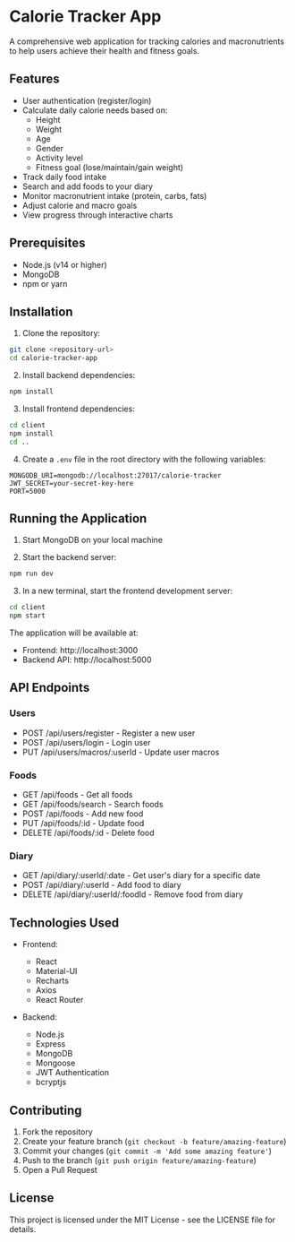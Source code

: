 # Calorie Tracker App

A comprehensive web application for tracking calories and macronutrients to help users achieve their health and fitness goals.

## Features

- User authentication (register/login)
- Calculate daily calorie needs based on:
  - Height
  - Weight
  - Age
  - Gender
  - Activity level
  - Fitness goal (lose/maintain/gain weight)
- Track daily food intake
- Search and add foods to your diary
- Monitor macronutrient intake (protein, carbs, fats)
- Adjust calorie and macro goals
- View progress through interactive charts

## Prerequisites

- Node.js (v14 or higher)
- MongoDB
- npm or yarn

## Installation

1. Clone the repository:
```bash
git clone <repository-url>
cd calorie-tracker-app
```

2. Install backend dependencies:
```bash
npm install
```

3. Install frontend dependencies:
```bash
cd client
npm install
cd ..
```

4. Create a `.env` file in the root directory with the following variables:
```
MONGODB_URI=mongodb://localhost:27017/calorie-tracker
JWT_SECRET=your-secret-key-here
PORT=5000
```

## Running the Application

1. Start MongoDB on your local machine

2. Start the backend server:
```bash
npm run dev
```

3. In a new terminal, start the frontend development server:
```bash
cd client
npm start
```

The application will be available at:
- Frontend: http://localhost:3000
- Backend API: http://localhost:5000

## API Endpoints

### Users
- POST /api/users/register - Register a new user
- POST /api/users/login - Login user
- PUT /api/users/macros/:userId - Update user macros

### Foods
- GET /api/foods - Get all foods
- GET /api/foods/search - Search foods
- POST /api/foods - Add new food
- PUT /api/foods/:id - Update food
- DELETE /api/foods/:id - Delete food

### Diary
- GET /api/diary/:userId/:date - Get user's diary for a specific date
- POST /api/diary/:userId - Add food to diary
- DELETE /api/diary/:userId/:foodId - Remove food from diary

## Technologies Used

- Frontend:
  - React
  - Material-UI
  - Recharts
  - Axios
  - React Router

- Backend:
  - Node.js
  - Express
  - MongoDB
  - Mongoose
  - JWT Authentication
  - bcryptjs

## Contributing

1. Fork the repository
2. Create your feature branch (`git checkout -b feature/amazing-feature`)
3. Commit your changes (`git commit -m 'Add some amazing feature'`)
4. Push to the branch (`git push origin feature/amazing-feature`)
5. Open a Pull Request

## License

This project is licensed under the MIT License - see the LICENSE file for details. 